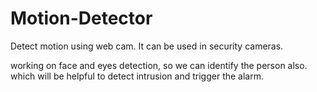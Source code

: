 # Motion-Detector
Detect motion using web cam. It can be used in security cameras.

working on face and eyes detection, so we can identify the person also.
which will be helpful to detect intrusion and trigger the alarm.

